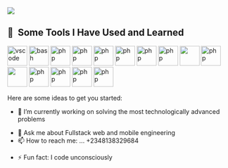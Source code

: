 <head>
            <link rel="stylesheet" href="https://cdn.jsdelivr.net/gh/devicons/devicon@v2.15.1/devicon.min.css">
          </head>

<img src="https://capsule-render.vercel.app/api?type=wave&customColorList=0,2,2,2,2,3&animation=twinkling&height=300&section=header&text=Patrick%20Einstein&fontSize=80" />

<h2> 🚀 &nbsp;Some Tools I Have Used and Learned</h2>
<p align="left">
<img src="https://cdn.jsdelivr.net/gh/devicons/devicon/icons/vscode/vscode-original.svg" alt="vscode" width="45" height="45"/>
<img src="https://cdn.jsdelivr.net/gh/devicons/devicon/icons/bash/bash-original.svg" alt="bash" width="45" height="45"/>
<img src="https://cdn.jsdelivr.net/gh/devicons/devicon/icons/php/php-original.svg" alt="php" width="45" height="45"/>
  <img src="https://cdn.jsdelivr.net/gh/devicons/devicon/icons/nodejs/nodejs-original.svg" alt="php" width="45" height="45"/>
  <img src="https://cdn.jsdelivr.net/gh/devicons/devicon/icons/mongodb/mongodb-original.svg" alt="php" width="45" height="45"/>
  <img src="https://cdn.jsdelivr.net/gh/devicons/devicon/icons/express/express-original.svg" alt="php" width="45" height="45"/>
<img src="https://cdn.jsdelivr.net/gh/devicons/devicon/icons/materialui/materialui-plain.svg" alt="php" width="45" height="45"/>
<img src="https://cdn.jsdelivr.net/gh/devicons/devicon/icons/redux/redux-original.svg" alt="php" width="45" height="45"/>
<img src="https://cdn.jsdelivr.net/gh/devicons/devicon/icons/github/github-original.svg" width="45" height="45"/>
<img src="https://cdn.jsdelivr.net/gh/devicons/devicon/icons/babel/babel-original.svg" alt="php" width="45" height="45"/>
 <img src="https://cdn.jsdelivr.net/gh/devicons/devicon/icons/javascript/javascript-original.svg" width="45" height="45"/>
 <img src="https://cdn.jsdelivr.net/gh/devicons/devicon/icons/tailwindcss/tailwindcss-original-wordmark.svg" alt="php" width="45" height="45"/>
 <img src="https://cdn.jsdelivr.net/gh/devicons/devicon/icons/css3/css3-original.svg" alt="php" width="45" height="45"/>
  <img src="https://cdn.jsdelivr.net/gh/devicons/devicon/icons/npm/npm-original-wordmark.svg" alt="php" width="45" height="45"/>
  <img src="https://cdn.jsdelivr.net/gh/devicons/devicon/icons/babel/babel-original.svg" alt="php" width="45" height="45"/>
</p>

Here are some ideas to get you started:

- 🔭 I’m currently working on solving the most technologically advanced problems
<!-- - 🌱 I’m currently learning ... -->
<!-- - 👯 I’m looking to collaborate on ...
- 🤔 I’m looking for help with ... -->
- 💬 Ask me about Fullstack web and mobile engineering
- 📫 How to reach me: ... +2348138329684
<!-- - 😄 Pronouns: ... -->
- ⚡ Fun fact: I code unconsciously


